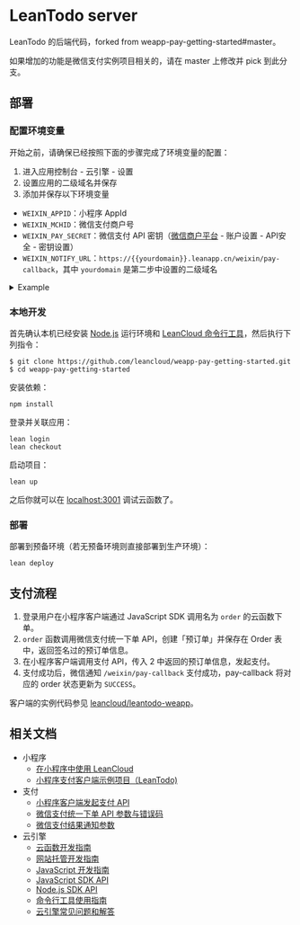 # LeanTodo server

LeanTodo 的后端代码，forked from weapp-pay-getting-started#master。

如果增加的功能是微信支付实例项目相关的，请在 master 上修改并 pick 到此分支。

## 部署

### 配置环境变量

开始之前，请确保已经按照下面的步骤完成了环境变量的配置：

1. 进入应用控制台 - 云引擎 - 设置
2. 设置应用的二级域名并保存
3. 添加并保存以下环境变量
  - `WEIXIN_APPID`：小程序 AppId
  - `WEIXIN_MCHID`：微信支付商户号
  - `WEIXIN_PAY_SECRET`：微信支付 API 密钥（[微信商户平台](https://pay.weixin.qq.com) - 账户设置 - API安全 - 密钥设置）
  - `WEIXIN_NOTIFY_URL`：`https://{{yourdomain}}.leanapp.cn/weixin/pay-callback`，其中 `yourdomain` 是第二步中设置的二级域名

<details>
<summary>Example</summary>
![image](https://cloud.githubusercontent.com/assets/175227/22236906/7c651c80-e243-11e6-819b-007d5862bdbf.png)
</details>

### 本地开发

首先确认本机已经安装 [Node.js](http://nodejs.org/) 运行环境和 [LeanCloud 命令行工具](https://leancloud.cn/docs/leanengine_cli.html)，然后执行下列指令：

```
$ git clone https://github.com/leancloud/weapp-pay-getting-started.git
$ cd weapp-pay-getting-started
```

安装依赖：

```
npm install
```

登录并关联应用：

```
lean login
lean checkout
```

启动项目：

```
lean up
```

之后你就可以在 [localhost:3001](http://localhost:3001) 调试云函数了。

### 部署

部署到预备环境（若无预备环境则直接部署到生产环境）：
```
lean deploy
```

## 支付流程

1. 登录用户在小程序客户端通过 JavaScript SDK 调用名为 `order` 的云函数下单。
2. `order` 函数调用微信支付统一下单 API，创建「预订单」并保存在 Order 表中，返回签名过的预订单信息。
3. 在小程序客户端调用支付 API，传入 2 中返回的预订单信息，发起支付。
4. 支付成功后，微信通知 `/weixin/pay-callback` 支付成功，pay-callback 将对应的 order 状态更新为 `SUCCESS`。

客户端的实例代码参见 [leancloud/leantodo-weapp](https://github.com/leancloud/leantodo-weapp)。

## 相关文档

* 小程序
  * [在小程序中使用 LeanCloud](https://leancloud.cn/docs/weapp.html)
  * [小程序支付客户端示例项目（LeanTodo)](https://github.com/leancloud/leantodo-weapp)
* 支付
  * [小程序客户端发起支付 API](https://mp.weixin.qq.com/debug/wxadoc/dev/api/api-pay.html)
  * [微信支付统一下单 API 参数与错误码](https://pay.weixin.qq.com/wiki/doc/api/wxa/wxa_api.php?chapter=9_1)
  * [微信支付结果通知参数](https://pay.weixin.qq.com/wiki/doc/api/wxa/wxa_api.php?chapter=9_7)
* 云引擎
  * [云函数开发指南](https://leancloud.cn/docs/leanengine_cloudfunction_guide-node.html)
  * [网站托管开发指南](https://leancloud.cn/docs/leanengine_webhosting_guide-node.html)
  * [JavaScript 开发指南](https://leancloud.cn/docs/leanstorage_guide-js.html)
  * [JavaScript SDK API](https://leancloud.github.io/javascript-sdk/docs/)
  * [Node.js SDK API](https://github.com/leancloud/leanengine-node-sdk/blob/master/API.md)
  * [命令行工具使用指南](https://leancloud.cn/docs/cloud_code_commandline.html)
  * [云引擎常见问题和解答](https://leancloud.cn/docs/leanengine_faq.html)
